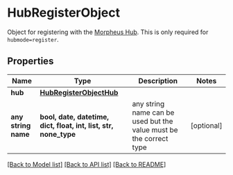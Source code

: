 # HubRegisterObject

Object for registering with the [Morpheus Hub](https://morpheushub.com). This is only required for `hubmode=register`.

## Properties
Name | Type | Description | Notes
------------ | ------------- | ------------- | -------------
**hub** | [**HubRegisterObjectHub**](HubRegisterObjectHub.md) |  | 
**any string name** | **bool, date, datetime, dict, float, int, list, str, none_type** | any string name can be used but the value must be the correct type | [optional]

[[Back to Model list]](../README.md#documentation-for-models) [[Back to API list]](../README.md#documentation-for-api-endpoints) [[Back to README]](../README.md)


